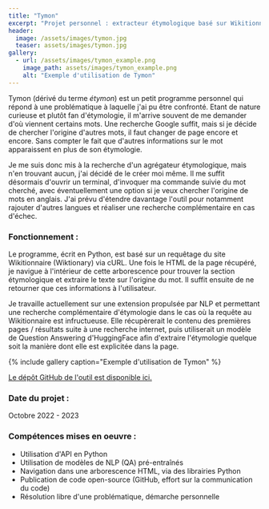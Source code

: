 ```yaml
---
title: "Tymon"
excerpt: "Projet personnel : extracteur étymologique basé sur Wikitionnaire, centralisation des recherches d'étymologie de mots français et anglais"
header:
  image: /assets/images/tymon.jpg
  teaser: assets/images/tymon.jpg
gallery:
  - url: /assets/images/tymon_example.png
    image_path: assets/images/tymon_example.png
    alt: "Exemple d'utilisation de Tymon"
---
```


Tymon (dérivé du terme *étymon*) est un petit programme personnel qui répond à une problématique à laquelle j'ai pu être confronté. Etant de nature curieuse et plutôt fan d'étymologie, il m'arrive souvent de me demander d'où viennent certains mots. Une recherche Google suffit, mais si je décide de chercher l'origine d'autres mots, il faut changer de page encore et encore. Sans compter le fait que d'autres informations sur le mot apparaissent en plus de son étymologie.  

Je me suis donc mis à la recherche d'un agrégateur étymologique, mais n'en trouvant aucun, j'ai décidé de le créer moi même. Il me suffit désormais d'ouvrir un terminal, d'invoquer ma commande suivie du mot cherché, avec éventuellement une option si je veux chercher l'origine de mots en anglais. J'ai prévu d'étendre davantage l'outil pour notamment rajouter d'autres langues et réaliser une recherche complémentaire en cas d'échec.


### Fonctionnement :
Le programme, écrit en Python, est basé sur un requêtage du site Wikitionnaire (Wiktionary) via cURL. Une fois le HTML de la page récupéré, je navigue à l'intérieur de cette arborescence pour trouver la section étymologique et extraire le texte sur l'origine du mot. Il suffit ensuite de ne retourner que ces informations à l'utilisateur.

Je travaille actuellement sur une extension propulsée par NLP et permettant une recherche complémentaire d'étymologie dans le cas où la requête au Wikitionnaire est infructueuse. Elle récupèrerait le contenu des premières pages / résultats suite à une recherche internet, puis utiliserait un modèle de Question Answering d'HuggingFace afin d'extraire l'étymologie quelque soit la manière dont elle est explicitée dans la page.

{% include gallery caption="Exemple d'utilisation de Tymon" %}

[Le dépôt GitHub de l'outil est disponible ici.](https://github.com/symdec/tymon)

### Date du projet :
Octobre 2022 - 2023

### Compétences mises en oeuvre :
- Utilisation d'API en Python
- Utilisation de modèles de NLP (QA) pré-entraînés
- Navigation dans une arborescence HTML, via des librairies Python
- Publication de code open-source (GitHub, effort sur la communication du code)
- Résolution libre d'une problématique, démarche personnelle
